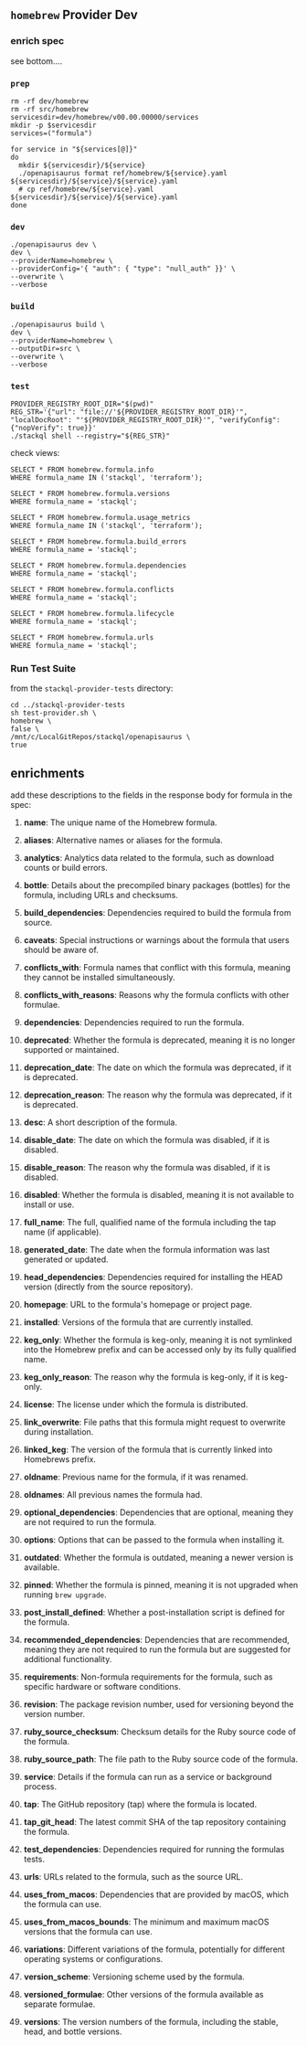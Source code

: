 ## `homebrew` Provider Dev

### enrich spec

see bottom....

### `prep`

```
rm -rf dev/homebrew
rm -rf src/homebrew
servicesdir=dev/homebrew/v00.00.00000/services
mkdir -p $servicesdir
services=("formula")

for service in "${services[@]}"
do
  mkdir ${servicesdir}/${service}
  ./openapisaurus format ref/homebrew/${service}.yaml ${servicesdir}/${service}/${service}.yaml
  # cp ref/homebrew/${service}.yaml ${servicesdir}/${service}/${service}.yaml
done
```

### `dev`

```
./openapisaurus dev \
dev \
--providerName=homebrew \
--providerConfig='{ "auth": { "type": "null_auth" }}' \
--overwrite \
--verbose
```

### `build`

```
./openapisaurus build \
dev \
--providerName=homebrew \
--outputDir=src \
--overwrite \
--verbose
```

### `test`

```
PROVIDER_REGISTRY_ROOT_DIR="$(pwd)"
REG_STR='{"url": "file://'${PROVIDER_REGISTRY_ROOT_DIR}'", "localDocRoot": "'${PROVIDER_REGISTRY_ROOT_DIR}'", "verifyConfig": {"nopVerify": true}}'
./stackql shell --registry="${REG_STR}"
```

check views:

```
SELECT * FROM homebrew.formula.info
WHERE formula_name IN ('stackql', 'terraform');

SELECT * FROM homebrew.formula.versions
WHERE formula_name = 'stackql';

SELECT * FROM homebrew.formula.usage_metrics
WHERE formula_name IN ('stackql', 'terraform');

SELECT * FROM homebrew.formula.build_errors
WHERE formula_name = 'stackql';

SELECT * FROM homebrew.formula.dependencies
WHERE formula_name = 'stackql';

SELECT * FROM homebrew.formula.conflicts
WHERE formula_name = 'stackql';

SELECT * FROM homebrew.formula.lifecycle
WHERE formula_name = 'stackql';

SELECT * FROM homebrew.formula.urls 
WHERE formula_name = 'stackql';
```

### Run Test Suite

from the `stackql-provider-tests` directory:

```
cd ../stackql-provider-tests
sh test-provider.sh \
homebrew \
false \
/mnt/c/LocalGitRepos/stackql/openapisaurus \
true
```

## enrichments

add these descriptions to the fields in the response body for formula in the spec:

1. **name**: The unique name of the Homebrew formula.

2. **aliases**: Alternative names or aliases for the formula.

3. **analytics**: Analytics data related to the formula, such as download counts or build errors.

4. **bottle**: Details about the precompiled binary packages (bottles) for the formula, including URLs and checksums.

5. **build_dependencies**: Dependencies required to build the formula from source.

6. **caveats**: Special instructions or warnings about the formula that users should be aware of.

7. **conflicts_with**: Formula names that conflict with this formula, meaning they cannot be installed simultaneously.

8. **conflicts_with_reasons**: Reasons why the formula conflicts with other formulae.

9. **dependencies**: Dependencies required to run the formula.

10. **deprecated**: Whether the formula is deprecated, meaning it is no longer supported or maintained.

11. **deprecation_date**: The date on which the formula was deprecated, if it is deprecated.

12. **deprecation_reason**: The reason why the formula was deprecated, if it is deprecated.

13. **desc**: A short description of the formula.

14. **disable_date**: The date on which the formula was disabled, if it is disabled.

15. **disable_reason**: The reason why the formula was disabled, if it is disabled.

16. **disabled**: Whether the formula is disabled, meaning it is not available to install or use.

17. **full_name**: The full, qualified name of the formula including the tap name (if applicable).

18. **generated_date**: The date when the formula information was last generated or updated.

19. **head_dependencies**: Dependencies required for installing the HEAD version (directly from the source repository).

20. **homepage**: URL to the formula's homepage or project page.

21. **installed**: Versions of the formula that are currently installed.

22. **keg_only**: Whether the formula is keg-only, meaning it is not symlinked into the Homebrew prefix and can be accessed only by its fully qualified name.

23. **keg_only_reason**: The reason why the formula is keg-only, if it is keg-only.

24. **license**: The license under which the formula is distributed.

25. **link_overwrite**: File paths that this formula might request to overwrite during installation.

26. **linked_keg**: The version of the formula that is currently linked into Homebrews prefix.

27. **oldname**: Previous name for the formula, if it was renamed.

28. **oldnames**: All previous names the formula had.

29. **optional_dependencies**: Dependencies that are optional, meaning they are not required to run the formula.

30. **options**: Options that can be passed to the formula when installing it.

31. **outdated**: Whether the formula is outdated, meaning a newer version is available.

32. **pinned**: Whether the formula is pinned, meaning it is not upgraded when running `brew upgrade`.

33. **post_install_defined**: Whether a post-installation script is defined for the formula.

34. **recommended_dependencies**: Dependencies that are recommended, meaning they are not required to run the formula but are suggested for additional functionality.

35. **requirements**: Non-formula requirements for the formula, such as specific hardware or software conditions.

36. **revision**: The package revision number, used for versioning beyond the version number.

37. **ruby_source_checksum**: Checksum details for the Ruby source code of the formula.

38. **ruby_source_path**: The file path to the Ruby source code of the formula.

39. **service**: Details if the formula can run as a service or background process.

40. **tap**: The GitHub repository (tap) where the formula is located.

41. **tap_git_head**: The latest commit SHA of the tap repository containing the formula.

42. **test_dependencies**: Dependencies required for running the formulas tests.

43. **urls**: URLs related to the formula, such as the source URL.

44. **uses_from_macos**: Dependencies that are provided by macOS, which the formula can use.

45. **uses_from_macos_bounds**: The minimum and maximum macOS versions that the formula can use.

46. **variations**: Different variations of the formula, potentially for different operating systems or configurations.

47. **version_scheme**: Versioning scheme used by the formula.

48. **versioned_formulae**: Other versions of the formula available as separate formulae.

49. **versions**: The version numbers of the formula, including the stable, head, and bottle versions.